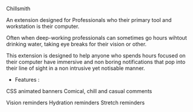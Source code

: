 Chillsmith

An extension designed for Professionals who their primary tool and workstation is their computer.

Often when deep-working professionals can sometimes go hours wihtout drinking water, taking eye breaks for their vision or other.

This extension is designed to help anyone who spends hours focused on their computer have immersive and non boring notifications 
that pop into their line of sight in a non intrusive yet notisable manner. 

-  Features : 

CSS animated banners 
Comical, chill and casual comments 

Vision reminders 
Hydration reminders 
Stretch reminders




